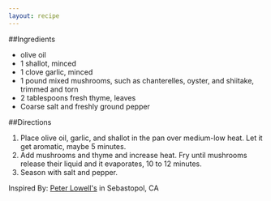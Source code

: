 ```yaml
---
layout: recipe
---
```


##Ingredients

- olive oil
- 1 shallot, minced
- 1 clove garlic, minced
- 1 pound mixed mushrooms, such as chanterelles, oyster, and shiitake, trimmed and torn
- 2 tablespoons fresh thyme, leaves
- Coarse salt and freshly ground pepper

##Directions

1. Place olive oil, garlic, and shallot in the pan over medium-low heat. Let it get aromatic, maybe 5 minutes.
2. Add mushrooms and thyme and increase heat. Fry until mushrooms release their liquid and it evaporates, 10 to 12 minutes.
3. Season with salt and pepper.

Inspired By: [Peter Lowell's](http://peterlowells.com/) in Sebastopol, CA